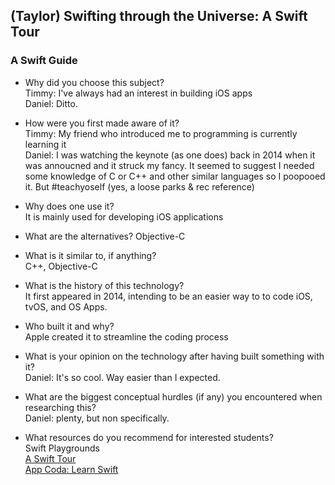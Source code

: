 ## (Taylor) Swifting through the Universe: A Swift Tour

### A Swift Guide  
* Why did you choose this subject?  
   Timmy: I've always had an interest in building iOS apps  
   Daniel: Ditto.  
* How were you first made aware of it?  
  Timmy: My friend who introduced me to programming is currently learning it  
  Daniel: I was watching the keynote (as one does) back in 2014 when it was annoucned and it struck my fancy. It seemed to suggest I needed some knowledge of C or C++ and other similar languages so I poopooed it. But #teachyoself (yes, a loose parks & rec reference)  
* Why does one use it?  
  It is mainly used for developing iOS applications  
* What are the alternatives?
  Objective-C  
* What is it similar to, if anything?  
  C++, Objective-C  
* What is the history of this technology?  
  It first appeared in 2014, intending to be an easier way to to code iOS, tvOS, and OS Apps.  
* Who built it and why?  
  Apple created it to streamline the coding process  
* What is your opinion on the technology after having built something with it?  
  Daniel: It's so cool. Way easier than I expected.

* What are the biggest conceptual hurdles (if any) you encountered when researching this?  
  Daniel: plenty, but non specifically.

* What resources do you recommend for interested students?  
  Swift Playgrounds  
  [A Swift Tour](https://developer.apple.com/library/content/documentation/Swift/Conceptual/Swift_Programming_Language/GuidedTour.html)  
  [App Coda: Learn Swift](https://www.appcoda.com/learnswift/)
